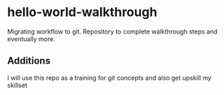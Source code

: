 # hello-world-walkthrough
Migrating workflow to git. Repository to complete walkthrough steps and eventually more.

## Additions
I will use this repo as a training for git concepts and also get upskill my skillset

